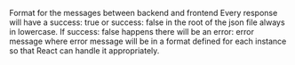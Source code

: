 Format for the messages between backend and frontend
	Every response will have a success: true or success: false  in the root of the json file
	always in lowercase.
	If success: false happens there will be an error: error message where error message
	will be in a format defined for each instance so that React can handle it appropriately.
	
